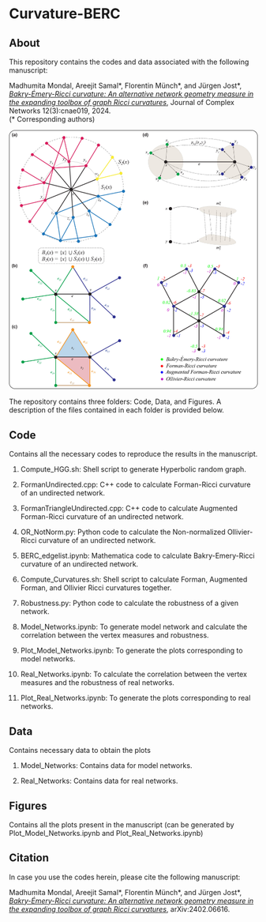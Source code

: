 # Curvature-BERC

## About
This repository contains the codes and data associated with the following manuscript: <br>

Madhumita Mondal, Areejit Samal*, Florentin Münch*, and Jürgen Jost*, [<i>Bakry-Émery-Ricci curvature: An alternative network geometry measure in the expanding toolbox of graph Ricci curvatures</i>](https://academic.oup.com/comnet/article/12/3/cnae019/7683221), Journal of Complex Networks 12(3):cnae019, 2024. <br>
(* Corresponding authors)
<br>

<img src="Schematic.jpg">

The repository contains three folders: Code, Data, and Figures. A description of the files contained in each folder is provided below.

## Code
Contains all the necessary codes to reproduce the results in the manuscript.

1. Compute_HGG.sh: Shell script to generate Hyperbolic random graph.

2. FormanUndirected.cpp: C++ code to calculate Forman-Ricci curvature of an undirected network.

3. FormanTriangleUndirected.cpp: C++ code to calculate Augmented Forman-Ricci curvature of an undirected network.

4. OR_NotNorm.py: Python code to calculate the Non-normalized Ollivier-Ricci curvature of an undirected network.

5. BERC_edgelist.ipynb: Mathematica code to calculate Bakry-Emery-Ricci curvature of an undirected network.

6. Compute_Curvatures.sh: Shell script to calculate Forman, Augmented Forman, and Ollivier Ricci curvatures together.

7. Robustness.py: Python code to calculate the robustness of a given network.

8. Model_Networks.ipynb: To generate model network and calculate the correlation between the vertex measures and robustness.

9. Plot_Model_Networks.ipynb: To generate the plots corresponding to model networks.

10. Real_Networks.ipynb: To calculate the correlation between the vertex measures and the robustness of real networks.

11. Plot_Real_Networks.ipynb: To generate the plots corresponding to real networks.


## Data
Contains necessary data to obtain the plots

1. Model_Networks: Contains data for model networks.

2. Real_Networks: Contains data for real networks.


## Figures

Contains all the plots present in the manuscript (can be generated by Plot_Model_Networks.ipynb and Plot_Real_Networks.ipynb)


## Citation
In case you use the codes herein, please cite the following manuscript:

Madhumita Mondal, Areejit Samal*, Florentin Münch*, and Jürgen Jost*, [<i>Bakry-Émery-Ricci curvature: An alternative network geometry measure in the expanding toolbox of graph Ricci curvatures</i>](https://arxiv.org/abs/2402.06616), arXiv:2402.06616.


